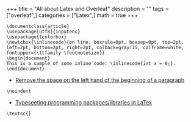 +++
title = "All about Latex and Overleaf"
description = ""
tags = ["overleaf",]
categories = ["Latex",]
math = true
+++ 

```
\documentclass{article}
\usepackage[utf8]{inputenc}
\usepackage{tcolorbox}
\newtcbox{\inlinecode}{on line, boxrule=0pt, boxsep=0pt, top=2pt, left=2pt, bottom=2pt, right=2pt, colback=gray!15, colframe=white, fontupper={\ttfamily \footnotesize}}
\begin{document}
This is a sample of some inline code: \inlinecode{int x = 0;}.
\end{document}
```

- [Remove the space on the left hand of the beginning of a paragraph](https://tex.stackexchange.com/questions/25983/how-and-when-to-remove-the-space-on-the-left-hand-of-the-beginning-of-a-paragrap)
```
\noindent
```
- [Typeseeting programming packages/libraries in LaTex](https://tex.stackexchange.com/questions/156383/typesetting-programming-packages-libraries-in-latex)
```
\textsc{}
```
